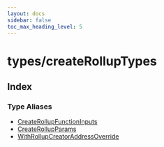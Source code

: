 ```yaml
---
layout: docs
sidebar: false
toc_max_heading_level: 5
---
```


# types/createRollupTypes

## Index

### Type Aliases

- [CreateRollupFunctionInputs](type-aliases/CreateRollupFunctionInputs.md)
- [CreateRollupParams](type-aliases/CreateRollupParams.md)
- [WithRollupCreatorAddressOverride](type-aliases/WithRollupCreatorAddressOverride.md)
